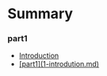 # Summary

### part1

* [Introduction](README.md)
* [\[part1\]\(1-introdution.md\)](di-yi-7ae05d28-1-introdution-md.md)



